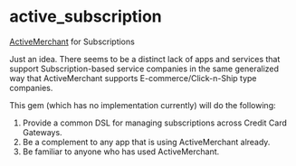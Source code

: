 # active_subscription
[ActiveMerchant](https://github.com/activemerchant/active_merchant) for Subscriptions

Just an idea.  There seems to be a distinct lack of apps and services that support Subscription-based service companies in the same generalized way that ActiveMerchant supports E-commerce/Click-n-Ship type companies.

This gem (which has no implementation currently) will do the following:
  1.  Provide a common DSL for managing subscriptions across Credit Card Gateways.
  2.  Be a complement to any app that is using ActiveMerchant already.
  3.  Be familiar to anyone who has used ActiveMerchant.
